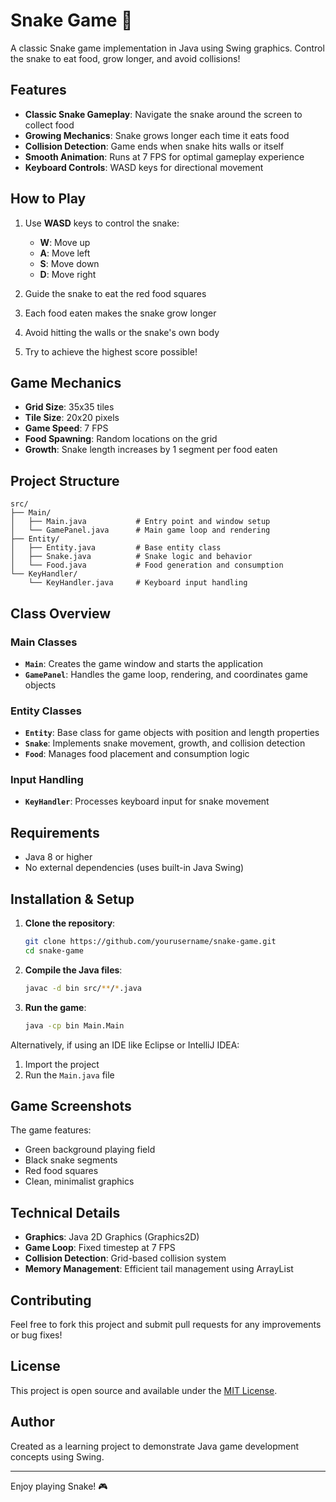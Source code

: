# Snake Game 🐍

A classic Snake game implementation in Java using Swing graphics. Control the snake to eat food, grow longer, and avoid collisions!

## Features

- **Classic Snake Gameplay**: Navigate the snake around the screen to collect food
- **Growing Mechanics**: Snake grows longer each time it eats food
- **Collision Detection**: Game ends when snake hits walls or itself
- **Smooth Animation**: Runs at 7 FPS for optimal gameplay experience
- **Keyboard Controls**: WASD keys for directional movement

## How to Play

1. Use **WASD** keys to control the snake:
   - **W**: Move up
   - **A**: Move left
   - **S**: Move down
   - **D**: Move right

2. Guide the snake to eat the red food squares
3. Each food eaten makes the snake grow longer
4. Avoid hitting the walls or the snake's own body
5. Try to achieve the highest score possible!

## Game Mechanics

- **Grid Size**: 35x35 tiles
- **Tile Size**: 20x20 pixels
- **Game Speed**: 7 FPS
- **Food Spawning**: Random locations on the grid
- **Growth**: Snake length increases by 1 segment per food eaten

## Project Structure

```
src/
├── Main/
│   ├── Main.java           # Entry point and window setup
│   └── GamePanel.java      # Main game loop and rendering
├── Entity/
│   ├── Entity.java         # Base entity class
│   ├── Snake.java          # Snake logic and behavior
│   └── Food.java           # Food generation and consumption
└── KeyHandler/
    └── KeyHandler.java     # Keyboard input handling
```

## Class Overview

### Main Classes
- **`Main`**: Creates the game window and starts the application
- **`GamePanel`**: Handles the game loop, rendering, and coordinates game objects

### Entity Classes
- **`Entity`**: Base class for game objects with position and length properties
- **`Snake`**: Implements snake movement, growth, and collision detection
- **`Food`**: Manages food placement and consumption logic

### Input Handling
- **`KeyHandler`**: Processes keyboard input for snake movement

## Requirements

- Java 8 or higher
- No external dependencies (uses built-in Java Swing)

## Installation & Setup

1. **Clone the repository**:
   ```bash
   git clone https://github.com/yourusername/snake-game.git
   cd snake-game
   ```

2. **Compile the Java files**:
   ```bash
   javac -d bin src/**/*.java
   ```

3. **Run the game**:
   ```bash
   java -cp bin Main.Main
   ```

Alternatively, if using an IDE like Eclipse or IntelliJ IDEA:
1. Import the project
2. Run the `Main.java` file

## Game Screenshots

The game features:
- Green background playing field
- Black snake segments
- Red food squares
- Clean, minimalist graphics

## Technical Details

- **Graphics**: Java 2D Graphics (Graphics2D)
- **Game Loop**: Fixed timestep at 7 FPS
- **Collision Detection**: Grid-based collision system
- **Memory Management**: Efficient tail management using ArrayList

## Contributing

Feel free to fork this project and submit pull requests for any improvements or bug fixes!

## License

This project is open source and available under the [MIT License](LICENSE).

## Author

Created as a learning project to demonstrate Java game development concepts using Swing.

---

Enjoy playing Snake! 🎮
